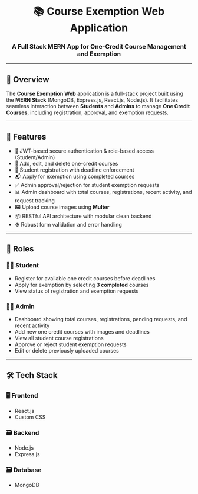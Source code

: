

<h1 align="center">📚 Course Exemption Web Application</h1>
<h3 align="center">A Full Stack MERN App for One-Credit Course Management and Exemption</h3>

---

## 🚀 Overview

The **Course Exemption Web** application is a full-stack project built using the **MERN Stack** (MongoDB, Express.js, React.js, Node.js). It facilitates seamless interaction between **Students** and **Admins** to manage **One Credit Courses**, including registration, approval, and exemption requests.

---

## 🔐 Features

- 🔑 JWT-based secure authentication & role-based access (Student/Admin)
- 🧾 Add, edit, and delete one-credit courses
- 📝 Student registration with deadline enforcement
- 📬 Apply for exemption using completed courses
- ✅ Admin approval/rejection for student exemption requests
- 📊 Admin dashboard with total courses, registrations, recent activity, and request tracking
- 🖼 Upload course images using **Multer**
- 📦 RESTful API architecture with modular clean backend
- ⚙ Robust form validation and error handling

---

## 👥 Roles

### 👨‍🎓 Student
- Register for available one credit courses before deadlines
- Apply for exemption by selecting **3 completed** courses
- View status of registration and exemption requests

### 🧑‍💼 Admin
- Dashboard showing total courses, registrations, pending requests, and recent activity
- Add new one credit courses with images and deadlines
- View all student course registrations
- Approve or reject student exemption requests
- Edit or delete previously uploaded courses

---

## 🛠 Tech Stack

### 🖥 Frontend
- React.js 
- Custom CSS

### 🗃 Backend
- Node.js
- Express.js


### 🗃 Database 
- MongoDB
  


